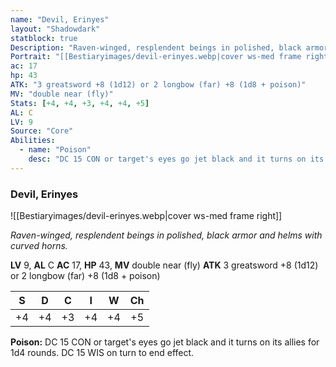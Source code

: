 ```yaml
---
name: "Devil, Erinyes"
layout: "Shadowdark"
statblock: true
Description: "Raven-winged, resplendent beings in polished, black armor and helms with curved horns."
Portrait: "[[Bestiaryimages/devil-erinyes.webp|cover ws-med frame right]]"
ac: 17
hp: 43
ATK: "3 greatsword +8 (1d12) or 2 longbow (far) +8 (1d8 + poison)"
MV: "double near (fly)"
Stats: [+4, +4, +3, +4, +4, +5]
AL: C
LV: 9
Source: "Core"
Abilities:
  - name: "Poison"
    desc: "DC 15 CON or target's eyes go jet black and it turns on its allies for 1d4 rounds. DC 15 WIS on turn to end effect."
---
```


### Devil, Erinyes

![[Bestiaryimages/devil-erinyes.webp|cover ws-med frame right]]

_Raven-winged, resplendent beings in polished, black armor and helms with curved horns._

**LV** 9, **AL** C
**AC** 17, **HP** 43, **MV** double near (fly)
**ATK** 3 greatsword +8 (1d12) or 2 longbow (far) +8 (1d8 + poison)

|  S  |  D  |  C  |  I  |  W  |  Ch  |
|:---:|:---:|:---:|:---:|:---:|:----:|
| +4 | +4 | +3 | +4 | +4 | +5 |

**Poison:** DC 15 CON or target's eyes go jet black and it turns on its allies for 1d4 rounds. DC 15 WIS on turn to end effect.

